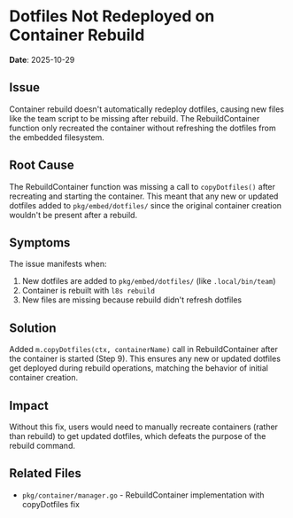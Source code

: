# Dotfiles Not Redeployed on Container Rebuild

**Date**: 2025-10-29

## Issue

Container rebuild doesn't automatically redeploy dotfiles, causing new files like the team script to be missing after rebuild. The RebuildContainer function only recreated the container without refreshing the dotfiles from the embedded filesystem.

## Root Cause

The RebuildContainer function was missing a call to `copyDotfiles()` after recreating and starting the container. This meant that any new or updated dotfiles added to `pkg/embed/dotfiles/` since the original container creation wouldn't be present after a rebuild.

## Symptoms

The issue manifests when:
1. New dotfiles are added to `pkg/embed/dotfiles/` (like `.local/bin/team`)
2. Container is rebuilt with `l8s rebuild`
3. New files are missing because rebuild didn't refresh dotfiles

## Solution

Added `m.copyDotfiles(ctx, containerName)` call in RebuildContainer after the container is started (Step 9). This ensures any new or updated dotfiles get deployed during rebuild operations, matching the behavior of initial container creation.

## Impact

Without this fix, users would need to manually recreate containers (rather than rebuild) to get updated dotfiles, which defeats the purpose of the rebuild command.

## Related Files
- `pkg/container/manager.go` - RebuildContainer implementation with copyDotfiles fix